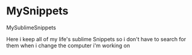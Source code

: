 # MySnippets
MySublimeSnippets

Here i keep all of my life's sublime Snippets so i don't have to search for them when i change the computer i'm working on
